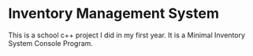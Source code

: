 # Inventory Management System
This is a school c++ project I did in my first year. It is a Minimal Inventory System Console Program.
